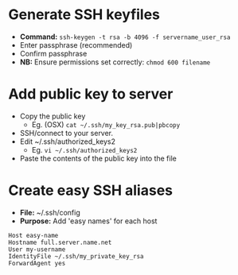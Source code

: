 # Generate SSH keyfiles

* **Command:** `ssh-keygen -t rsa -b 4096 -f servername_user_rsa`
* Enter passphrase (recommended)
* Confirm passphrase
* **NB:** Ensure permissions set correctly: `chmod 600 filename`

# Add public key to server

* Copy the public key
  * Eg. (OSX) `cat ~/.ssh/my_key_rsa.pub|pbcopy`
* SSH/connect to your server.
* Edit ~/.ssh/authorized_keys2
  * Eg. `vi ~/.ssh/authorized_keys2`
* Paste the contents of the public key into the file

# Create easy SSH aliases

* **File:** ~/.ssh/config
* **Purpose:** Add 'easy names' for each host

```
Host easy-name
Hostname full.server.name.net
User my-username
IdentityFile ~/.ssh/my_private_key_rsa
ForwardAgent yes
```